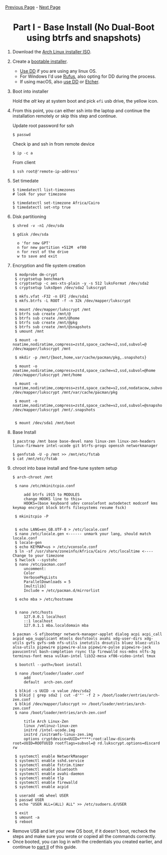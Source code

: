 [Previous Page](/README.md) - [Next Page](/Install-p2.md)

<h1 align="center"> Part I - Base Install (No Dual-Boot using btrfs and snapshots)</h1>

 1. Download the [Arch Linux installer ISO](https://www.archlinux.org/download/).
 2. Create a [bootable installer](https://wiki.archlinux.org/title/USB_flash_installation_medium).
      - [Use DD](https://wiki.archlinux.org/title/USB_flash_installation_medium#Using_basic_command_line_utilities) if you are using any linux OS.
      - For Windows I'd use [Rufus](https://wiki.archlinux.org/title/USB_flash_installation_medium#Using_Rufus), also opting for DD during the process.
      - If using macOS, also [use DD](https://wiki.archlinux.org/title/USB_flash_installation_medium#Using_macOS_dd) or [Etcher](https://etcher.balena.io).

 3. Boot into installer

    Hold the *alt* key at system boot and pick `efi` usb drive, the yellow icon.
 4. From this point, you can either ssh into the laptop and continue the installation remotely or skip this step and continue.

    Update root password for ssh

    ```shell
    $ passwd 
    ```

    Check ip and ssh in from remote device

    ```shell
    $ ip -c a
    ```

    From client

    ```shell
    $ ssh root@'remote-ip-address'
    ```
 5. Set timedate 

    ```shell
    $ timedatectl list-timezones
    # look for your timezone

    $ timedatectl set-timezone Africa/Cairo
    $ timedatectl set-ntp true
    ```
 6. Disk partitioning

    ```shell
    $ shred -v -n1 /dev/sda
    
    $ gdisk /dev/sda
    
      o 'for new GPT'
      n for new partition +512M  ef00
      n for rest of the drive
      w to save and exit
    ```
 7. Encryption and file system creation

    ```shell
     $ modprobe dm-crypt
     $ cryptsetup benchmark
     $ cryptsetup -c aes-xts-plain -y -s 512 luksFormat /dev/sda2
     $ cryptsetup luksOpen /dev/sda2 lukscrypt
     
     $ mkfs.vfat -F32 -n EFI /dev/sda1
     $ mkfs.btrfs -L ROOT -f -n 32k /dev/mapper/lukscrypt
    
     $ mount /dev/mapper/lukscrypt /mnt
     $ btrfs sub create /mnt/@
     $ btrfs sub create /mnt/@home
     $ btrfs sub create /mnt/@pkg
     $ btrfs sub create /mnt/@snapshots
     $ umount /mnt
    
     $ mount -o noatime,nodiratime,compress=zstd,space_cache=v2,ssd,subvol=@ /dev/mapper/lukscrypt /mnt
    
     $ mkdir -p /mnt/{boot,home,var/cache/pacman/pkg,.snapshots}
    
     $ mount -o noatime,nodiratime,compress=zstd,space_cache=v2,ssd,subvol=@home /dev/mapper/lukscrypt /mnt/home
    
     $ mount -o noatime,nodiratime,compress=zstd,space_cache=v2,ssd,nodatacow,subvol=@pkg /dev/mapper/lukscrypt /mnt/var/cache/pacman/pkg
    
     $ mount -o noatime,nodiratime,compress=zstd,space_cache=v2,ssd,subvol=@snapshots /dev/mapper/lukscrypt /mnt/.snapshots
    
    
     $ mount /dev/sda1 /mnt/boot
    ```
 8. Base Install

    ```shell
    $ pacstrap /mnt base base-devel nano linux-zen linux-zen-headers linux-firmware intel-ucode git btrfs-progs openssh networkmanager
    
    $ genfstab -U -p /mnt >> /mnt/etc/fstab
    $ cat /mnt/etc/fstab
    
    ```
 9. chroot into base install and fine-tune system setup

    ```shell
    $ arch-chroot /mnt
    
     $ nano /etc/mkinitcpio.conf

         add btrfs i915 to MODULES
         change HOOKS line to this=
         HOOKS=(base keyboard udev consolefont autodetect modconf kms keymap encrypt block btrfs filesystems resume fsck)
    
     $ mkinitcpio -P
    
     
     $ echo LANG=en_GB.UTF-8 > /etc/locale.conf
     $ nano /etc/locale.gen <------ unmark your lang, should match locale.conf
     $ locale-gen
     $ echo KEYMAP=us > /etc/vconsole.conf
     $ ln -sf /usr/share/zoneinfo/Africa/Cairo /etc/localtime <---- Change to your timezone
     $ hwclock --systohc
     $ nano /etc/pacman.conf
         uncomment: 
         Color
         VerbosePkgLists
         ParallelDownloads = 5 
         [multilib]
         Include = /etc/pacman.d/mirrorlist
    
     $ echo mba > /etc/hostname
     
    
     $ nano /etc/hosts
         127.0.0.1 localhost
         ::1 localhost
         127.0.1.1 mba.localdomain mba
    
    $ pacman -S efibootmgr network-manager-applet dialog acpi acpi_call acpid wpa_supplicant mtools dosfstools avahi xdg-user-dirs xdg-utils gvfs gvfs-smb nfs-utils inetutils dnsutils bluez bluez-utils alsa-utils pipewire pipewire-alsa pipewire-pulse pipewire-jack pavucontrol bash-completion rsync tlp firewalld nss-mdns ntfs-3g terminus-font mesa vulkan-intel lib32-mesa xf86-video-intel tmux
    
     $ bootctl --path=/boot install
     
     $ nano /boot/loader/loader.conf
         add
         default  arch-zen.conf

     $ blkid -s UUID -o value /dev/sda2
     $ blkid | grep sda2 | cut -d'"' -f 2 > /boot/loader/entries/arch-zen.conf
     $ blkid /dev/mapper/lukscrypt >> /boot/loader/entries/arch-zen.conf
     $ nano /boot/loader/entries/arch-zen.conf
    
         title Arch Linux-Zen
         linux /vmlinuz-linux-zen
         initrd /intel-ucode.img
         initrd /initramfs-linux-zen.img
         options cryptdevice=UUID=*****:root:allow-discards root=UUID=ROOTUUID rootflags=subvol=@ rd.lukscrypt.options=discard rw
     
     $ systemctl enable NetworkManager
     $ systemctl enable sshd.service
     $ systemctl enable fstrim.timer
     $ systemctl enable bluetooth
     $ systemctl enable avahi-daemon
     $ systemctl enable tlp
     $ systemctl enable firewalld
     $ systemctl enable acpid
    
     $ useradd -mG wheel USER
     $ passwd USER
     $ echo "USER ALL=(ALL) ALL" >> /etc/sudoers.d/USER
     
     $ exit
     $ umount -a
     $ reboot
    
    ```
- Remove USB and let your new OS boot, if it doesn't boot, recheck the steps and make sure you wrote or copied all the commands correctly.
- Once booted, you can log in with the credentials you created earlier, and continue to [part II](/Install-p2.md) of this guide.
